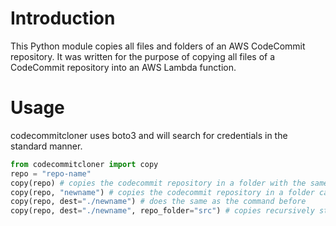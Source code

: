 # Introduction
This Python module copies all files and folders of an AWS CodeCommit repository.
It was written for the purpose of copying all files of a CodeCommit repository into an AWS Lambda function.

# Usage
codecommitcloner uses boto3 and will search for credentials in the standard manner.

```python
from codecommitcloner import copy
repo = "repo-name"
copy(repo) # copies the codecommit repository in a folder with the same name as the repository
copy(repo, "newname") # copies the codecommit repository in a folder called "newname"
copy(repo, dest="./newname") # does the same as the command before
copy(repo, dest="./newname", repo_folder="src") # copies recursively starting from the top-level folder src
```
